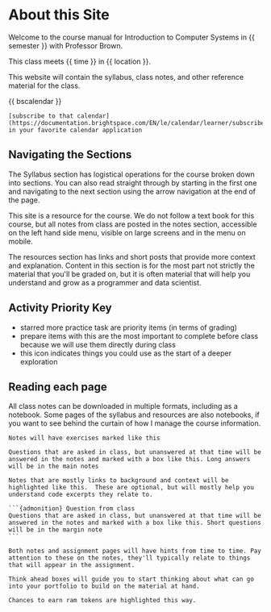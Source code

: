 # About this Site

Welcome to the course manual for Introduction to Computer Systems in {{ semester }} with Professor Brown.

This class meets {{ time }} in {{ location }}.

This website will contain the syllabus, class notes, and other reference material for the class.

{{ bscalendar }}

```{tip}
[subscribe to that calendar](https://documentation.brightspace.com/EN/le/calendar/learner/subscribe_to_calendar.htm) in your favorite calendar application
```

## Navigating the Sections

The Syllabus section has logistical operations for the course broken down into sections.  You can also read straight through by starting in the first one and navigating to the next section using the arrow navigation at the end of the page.  

This site is a resource for the course.  We do not follow a text book for this course, but all notes from class are posted in the notes section, accessible on the left hand side menu, visible on large screens and in the menu on mobile.


The resources section has links and short posts that provide  more context and explanation.  Content in this section is for the most part not strictly the material that you'll be graded on, but it is often material that will help you understand and grow as a programmer and data scientist.

## Activity Priority Key

- <i class="fa-solid fa-star"></i>  starred more practice task are priority items (in terms of grading)
- <i class="fa-solid fa-circle-exclamation"></i> prepare items with this are the  most important to complete before class because we will use them directly during class
- <i class="fa-solid fa-brain"></i> this icon indicates things you could use as the start of a deeper exploration


## Reading each page

All class notes can be downloaded in multiple formats, including as a notebook.  Some pages of the syllabus and resources are also notebooks, if you want to see behind the curtain of how I manage the course information.

```{admonition} Try it Yourself
Notes will have exercises marked like this
```

```{admonition} Question from Class
Questions that are asked in class, but unanswered at that time will be answered in the notes and marked with a box like this. Long answers will be in the main notes
```

```{admonition} Further reading
Notes that are mostly links to background and context will be highlighted like this.  These are optional, but will mostly help you understand code excerpts they relate to.
```

````{margin}
```{admonition} Question from class
Questions that are asked in class, but unanswered at that time will be answered in the notes and marked with a box like this. Short questions will be in the margin note
```
````

```{hint}
Both notes and assignment pages will have hints from time to time. Pay attention to these on the notes, they'll typically relate to things that will appear in the assignment.
```

```{admonition} Think Ahead
Think ahead boxes will guide you to start thinking about what can go into your portfolio to build on the material at hand.
```

```{admonition} Ram Token Opportunity
Chances to earn ram tokens are highlighted this way.
```

